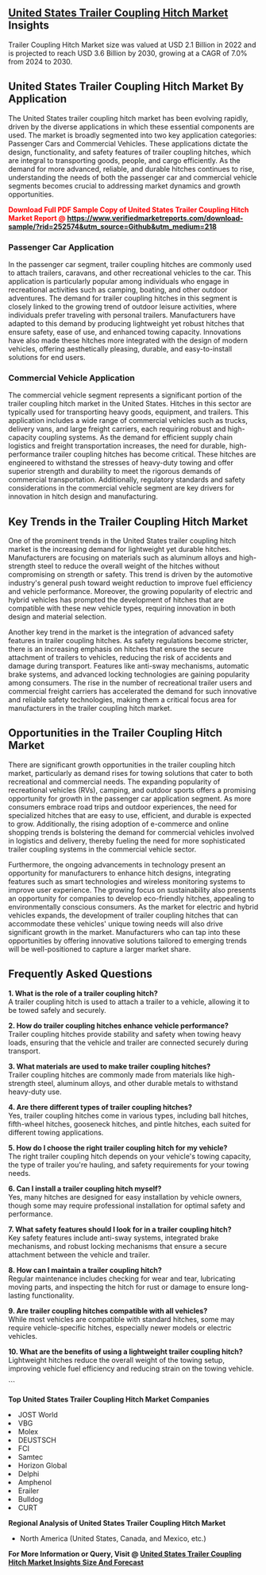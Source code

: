 <h2><a href="https://www.verifiedmarketreports.com/download-sample/?rid=252574&amp;utm_source=Github&amp;utm_medium=218" target="_blank">United States Trailer Coupling Hitch Market</a> Insights</h2><p>Trailer Coupling Hitch Market size was valued at USD 2.1 Billion in 2022 and is projected to reach USD 3.6 Billion by 2030, growing at a CAGR of 7.0% from 2024 to 2030.</p><p> <h2>United States Trailer Coupling Hitch Market By Application</h2> <p>The United States trailer coupling hitch market has been evolving rapidly, driven by the diverse applications in which these essential components are used. The market is broadly segmented into two key application categories: Passenger Cars and Commercial Vehicles. These applications dictate the design, functionality, and safety features of trailer coupling hitches, which are integral to transporting goods, people, and cargo efficiently. As the demand for more advanced, reliable, and durable hitches continues to rise, understanding the needs of both the passenger car and commercial vehicle segments becomes crucial to addressing market dynamics and growth opportunities.</p> <p><strong><p><span class=""><span style="color: #ff0000;"><strong>Download Full PDF Sample Copy of United States Trailer Coupling Hitch Market Report</strong> @ </span><a href="https://www.verifiedmarketreports.com/download-sample/?rid=252574&amp;utm_source=Github&amp;utm_medium=218" target="_blank">https://www.verifiedmarketreports.com/download-sample/?rid=252574&amp;utm_source=Github&amp;utm_medium=218</a></span></p></strong></p> <h3>Passenger Car Application</h3> <p>In the passenger car segment, trailer coupling hitches are commonly used to attach trailers, caravans, and other recreational vehicles to the car. This application is particularly popular among individuals who engage in recreational activities such as camping, boating, and other outdoor adventures. The demand for trailer coupling hitches in this segment is closely linked to the growing trend of outdoor leisure activities, where individuals prefer traveling with personal trailers. Manufacturers have adapted to this demand by producing lightweight yet robust hitches that ensure safety, ease of use, and enhanced towing capacity. Innovations have also made these hitches more integrated with the design of modern vehicles, offering aesthetically pleasing, durable, and easy-to-install solutions for end users.</p> <h3>Commercial Vehicle Application</h3> <p>The commercial vehicle segment represents a significant portion of the trailer coupling hitch market in the United States. Hitches in this sector are typically used for transporting heavy goods, equipment, and trailers. This application includes a wide range of commercial vehicles such as trucks, delivery vans, and large freight carriers, each requiring robust and high-capacity coupling systems. As the demand for efficient supply chain logistics and freight transportation increases, the need for durable, high-performance trailer coupling hitches has become critical. These hitches are engineered to withstand the stresses of heavy-duty towing and offer superior strength and durability to meet the rigorous demands of commercial transportation. Additionally, regulatory standards and safety considerations in the commercial vehicle segment are key drivers for innovation in hitch design and manufacturing.</p> <h2>Key Trends in the Trailer Coupling Hitch Market</h2> <p>One of the prominent trends in the United States trailer coupling hitch market is the increasing demand for lightweight yet durable hitches. Manufacturers are focusing on materials such as aluminum alloys and high-strength steel to reduce the overall weight of the hitches without compromising on strength or safety. This trend is driven by the automotive industry's general push toward weight reduction to improve fuel efficiency and vehicle performance. Moreover, the growing popularity of electric and hybrid vehicles has prompted the development of hitches that are compatible with these new vehicle types, requiring innovation in both design and material selection.</p> <p>Another key trend in the market is the integration of advanced safety features in trailer coupling hitches. As safety regulations become stricter, there is an increasing emphasis on hitches that ensure the secure attachment of trailers to vehicles, reducing the risk of accidents and damage during transport. Features like anti-sway mechanisms, automatic brake systems, and advanced locking technologies are gaining popularity among consumers. The rise in the number of recreational trailer users and commercial freight carriers has accelerated the demand for such innovative and reliable safety technologies, making them a critical focus area for manufacturers in the trailer coupling hitch market.</p> <h2>Opportunities in the Trailer Coupling Hitch Market</h2> <p>There are significant growth opportunities in the trailer coupling hitch market, particularly as demand rises for towing solutions that cater to both recreational and commercial needs. The expanding popularity of recreational vehicles (RVs), camping, and outdoor sports offers a promising opportunity for growth in the passenger car application segment. As more consumers embrace road trips and outdoor experiences, the need for specialized hitches that are easy to use, efficient, and durable is expected to grow. Additionally, the rising adoption of e-commerce and online shopping trends is bolstering the demand for commercial vehicles involved in logistics and delivery, thereby fueling the need for more sophisticated trailer coupling systems in the commercial vehicle sector.</p> <p>Furthermore, the ongoing advancements in technology present an opportunity for manufacturers to enhance hitch designs, integrating features such as smart technologies and wireless monitoring systems to improve user experience. The growing focus on sustainability also presents an opportunity for companies to develop eco-friendly hitches, appealing to environmentally conscious consumers. As the market for electric and hybrid vehicles expands, the development of trailer coupling hitches that can accommodate these vehicles' unique towing needs will also drive significant growth in the market. Manufacturers who can tap into these opportunities by offering innovative solutions tailored to emerging trends will be well-positioned to capture a larger market share.</p> <h2>Frequently Asked Questions</h2> <p><strong>1. What is the role of a trailer coupling hitch?</strong><br> A trailer coupling hitch is used to attach a trailer to a vehicle, allowing it to be towed safely and securely.</p> <p><strong>2. How do trailer coupling hitches enhance vehicle performance?</strong><br> Trailer coupling hitches provide stability and safety when towing heavy loads, ensuring that the vehicle and trailer are connected securely during transport.</p> <p><strong>3. What materials are used to make trailer coupling hitches?</strong><br> Trailer coupling hitches are commonly made from materials like high-strength steel, aluminum alloys, and other durable metals to withstand heavy-duty use.</p> <p><strong>4. Are there different types of trailer coupling hitches?</strong><br> Yes, trailer coupling hitches come in various types, including ball hitches, fifth-wheel hitches, gooseneck hitches, and pintle hitches, each suited for different towing applications.</p> <p><strong>5. How do I choose the right trailer coupling hitch for my vehicle?</strong><br> The right trailer coupling hitch depends on your vehicle's towing capacity, the type of trailer you're hauling, and safety requirements for your towing needs.</p> <p><strong>6. Can I install a trailer coupling hitch myself?</strong><br> Yes, many hitches are designed for easy installation by vehicle owners, though some may require professional installation for optimal safety and performance.</p> <p><strong>7. What safety features should I look for in a trailer coupling hitch?</strong><br> Key safety features include anti-sway systems, integrated brake mechanisms, and robust locking mechanisms that ensure a secure attachment between the vehicle and trailer.</p> <p><strong>8. How can I maintain a trailer coupling hitch?</strong><br> Regular maintenance includes checking for wear and tear, lubricating moving parts, and inspecting the hitch for rust or damage to ensure long-lasting functionality.</p> <p><strong>9. Are trailer coupling hitches compatible with all vehicles?</strong><br> While most vehicles are compatible with standard hitches, some may require vehicle-specific hitches, especially newer models or electric vehicles.</p> <p><strong>10. What are the benefits of using a lightweight trailer coupling hitch?</strong><br> Lightweight hitches reduce the overall weight of the towing setup, improving vehicle fuel efficiency and reducing strain on the towing vehicle.</p> ```</p><p><strong>Top United States Trailer Coupling Hitch Market Companies</strong></p><div data-test-id=""><p><li>JOST World</li><li> VBG</li><li> Molex</li><li> DEUSTSCH</li><li> FCI</li><li> Samtec</li><li> Horizon Global</li><li> Delphi</li><li> Amphenol</li><li> Erailer</li><li> Bulldog</li><li> CURT</li></p><div><strong>Regional Analysis of&nbsp;United States Trailer Coupling Hitch Market</strong></div><ul><li dir="ltr"><p dir="ltr">North America&nbsp;(United States, Canada, and Mexico, etc.)</p></li></ul><p><strong>For More Information or Query, Visit @&nbsp;</strong><strong><a href="https://www.verifiedmarketreports.com/product/trailer-coupling-hitch-market/?utm_source=Github&amp;utm_medium=218" target="_blank">United States Trailer Coupling Hitch Market Insights Size And Forecast</a></strong></p></div>
